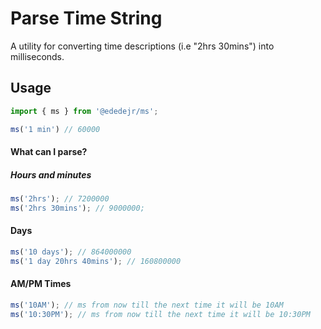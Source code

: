 # Parse Time String

A utility for converting time descriptions (i.e "2hrs 30mins") into milliseconds.

## Usage

```ts
import { ms } from '@ededejr/ms';

ms('1 min') // 60000
```

#### What can I parse?

##### Hours and minutes
```ts
ms('2hrs'); // 7200000
ms('2hrs 30mins'); // 9000000;
```

#### Days
```ts
ms('10 days'); // 864000000
ms('1 day 20hrs 40mins'); // 160800000
```

#### AM/PM Times
```ts
ms('10AM'); // ms from now till the next time it will be 10AM
ms('10:30PM'); // ms from now till the next time it will be 10:30PM
```